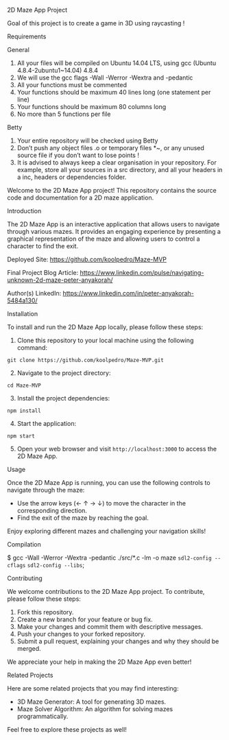 2D Maze App Project

Goal of this project is to create a game in 3D using raycasting !

Requirements

General

1. All your files will be compiled on Ubuntu 14.04 LTS, using gcc (Ubuntu 4.8.4-2ubuntu1~14.04) 4.8.4
2. We will use the gcc flags -Wall -Werror -Wextra and -pedantic
3. All your functions must be commented
4. Your functions should be maximum 40 lines long (one statement per line)
5. Your functions should be maximum 80 columns long
6. No more than 5 functions per file

Betty

1. Your entire repository will be checked using Betty
2. Don’t push any object files .o or temporary files *~, or any unused source file if you don’t want to lose points !
3. It is advised to always keep a clear organisation in your repository. For example, store all your sources in a src directory, and all your headers in a inc, headers or dependencies folder.

Welcome to the 2D Maze App project! This repository contains the source code and documentation for a 2D maze application. 

Introduction

The 2D Maze App is an interactive application that allows users to navigate through various mazes. It provides an engaging experience by presenting a graphical representation of the maze and allowing users to control a character to find the exit. 

Deployed Site: https://github.com/koolpedro/Maze-MVP

Final Project Blog Article: https://www.linkedin.com/pulse/navigating-unknown-2d-maze-peter-anyakorah/

Author(s) LinkedIn: https://www.linkedin.com/in/peter-anyakorah-5484a130/

Installation

To install and run the 2D Maze App locally, please follow these steps:

1. Clone this repository to your local machine using the following command:

```
git clone https://github.com/koolpedro/Maze-MVP.git
```

2. Navigate to the project directory:

```
cd Maze-MVP
```

3. Install the project dependencies:

```
npm install
```

4. Start the application:

```
npm start
```

5. Open your web browser and visit `http://localhost:3000` to access the 2D Maze App.

Usage

Once the 2D Maze App is running, you can use the following controls to navigate through the maze:

- Use the arrow keys (← ↑ → ↓) to move the character in the corresponding direction.
- Find the exit of the maze by reaching the goal.

Enjoy exploring different mazes and challenging your navigation skills!

Compilation

$ gcc -Wall -Werror -Wextra -pedantic ./src/*.c -lm -o maze `sdl2-config --cflags` `sdl2-config --libs`;

Contributing

We welcome contributions to the 2D Maze App project. To contribute, please follow these steps:

1. Fork this repository.
2. Create a new branch for your feature or bug fix.
3. Make your changes and commit them with descriptive messages.
4. Push your changes to your forked repository.
5. Submit a pull request, explaining your changes and why they should be merged.

We appreciate your help in making the 2D Maze App even better!

Related Projects

Here are some related projects that you may find interesting:

- 3D Maze Generator: A tool for generating 3D mazes.
- Maze Solver Algorithm: An algorithm for solving mazes programmatically.

Feel free to explore these projects as well!

